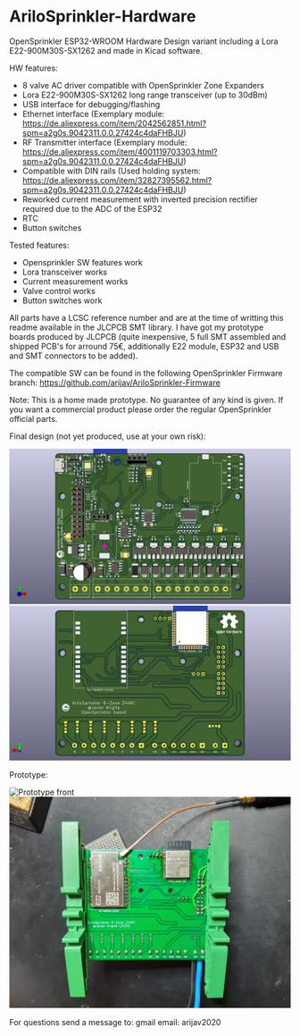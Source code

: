 # AriloSprinkler-Hardware
OpenSprinkler ESP32-WROOM Hardware Design variant including a Lora E22-900M30S-SX1262 and made in Kicad software.

HW features:
- 8 valve AC driver compatible with OpenSprinkler Zone Expanders
- Lora E22-900M30S-SX1262 long range transceiver (up to 30dBm)
- USB interface for debugging/flashing
- Ethernet interface (Exemplary module: https://de.aliexpress.com/item/2042562851.html?spm=a2g0s.9042311.0.0.27424c4daFHBJU)
- RF Transmitter interface (Exemplary module: https://de.aliexpress.com/item/4001119703303.html?spm=a2g0s.9042311.0.0.27424c4daFHBJU)
- Compatible with DIN rails (Used holding system: https://de.aliexpress.com/item/32827395562.html?spm=a2g0s.9042311.0.0.27424c4daFHBJU)
- Reworked current measurement with inverted precision rectifier required due to the ADC of the ESP32
- RTC
- Button switches

Tested features:
- Opensprinkler SW features work
- Lora transceiver works
- Current measurement works
- Valve control works
- Button switches work

All parts have a LCSC reference number and are at the time of writting this readme available in the JLCPCB SMT library. I have got my prototype boards produced by JLCPCB (quite inexpensive, 5 full SMT assembled and shipped PCB's for arround 75€, additionally E22 module, ESP32 and USB and SMT connectors to be added).

The compatible SW can be found in the following OpenSprinkler Firmware branch:
https://github.com/arijav/AriloSprinkler-Firmware

Note: This is a home made prototype. No guarantee of any kind is given. If you want a commercial product please order the regular OpenSprinkler official parts.

Final design (not yet produced, use at your own risk):

![Final design front](https://github.com/arijav/AriloSprinkler-Hardware/blob/master/AriloSprinkler/Pictures/AriloSprinklerAC_front.jpg)
![Final design back](https://github.com/arijav/AriloSprinkler-Hardware/blob/master/AriloSprinkler/Pictures/AriloSprinklerAC_back.jpg)

Prototype:

![Prototype front](https://github.com/arijav/AriloSprinkler-Hardware/blob/master/AriloSprinkler/Pictures/AriloSprinklerAC_prototype_front.jpg)
![Prototype back](https://github.com/arijav/AriloSprinkler-Hardware/blob/master/AriloSprinkler/Pictures/AriloSprinklerAC_prototype_back.jpg)

For questions send a message to:
gmail email: arijav2020
